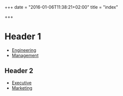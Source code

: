 +++
date = "2016-01-06T11:38:21+02:00"
title = "index"

+++

# Header 1

* [Engineering](/engineering/)
* [Management](/management/)


## Header 2

* [Executive](/management/executive/)
* [Marketing](/management/marketing/)
